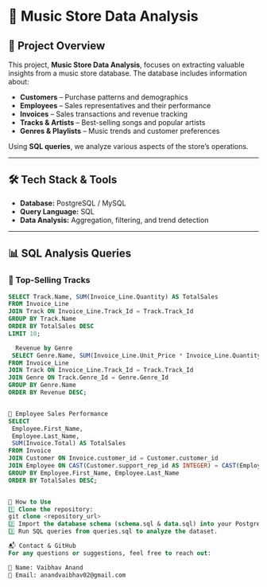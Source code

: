 # 🎵 Music Store Data Analysis  

## 📌 Project Overview  
This project, **Music Store Data Analysis**, focuses on extracting valuable insights from a music store database. The database includes information about:  

- **Customers** – Purchase patterns and demographics  
- **Employees** – Sales representatives and their performance  
- **Invoices** – Sales transactions and revenue tracking  
- **Tracks & Artists** – Best-selling songs and popular artists  
- **Genres & Playlists** – Music trends and customer preferences  

Using **SQL queries**, we analyze various aspects of the store’s operations.  

---

## 🛠 Tech Stack & Tools  
- **Database:** PostgreSQL / MySQL  
- **Query Language:** SQL  
- **Data Analysis:** Aggregation, filtering, and trend detection  

---

## 📊 SQL Analysis Queries  

### 🔹 Top-Selling Tracks  
```sql
SELECT Track.Name, SUM(Invoice_Line.Quantity) AS TotalSales
FROM Invoice_Line
JOIN Track ON Invoice_Line.Track_Id = Track.Track_Id
GROUP BY Track.Name
ORDER BY TotalSales DESC
LIMIT 10;

  Revenue by Genre
 SELECT Genre.Name, SUM(Invoice_Line.Unit_Price * Invoice_Line.Quantity) AS Revenue
FROM Invoice_Line
JOIN Track ON Invoice_Line.Track_Id = Track.Track_Id
JOIN Genre ON Track.Genre_Id = Genre.Genre_Id
GROUP BY Genre.Name
ORDER BY Revenue DESC;


🔹 Employee Sales Performance
SELECT 
 Employee.First_Name, 
 Employee.Last_Name, 
 SUM(Invoice.Total) AS TotalSales
FROM Invoice
JOIN Customer ON Invoice.customer_id = Customer.customer_id
JOIN Employee ON CAST(Customer.support_rep_id AS INTEGER) = CAST(Employee.employee_id AS INTEGER)
GROUP BY Employee.First_Name, Employee.Last_Name
ORDER BY TotalSales DESC;


🚀 How to Use
1️⃣ Clone the repository:
git clone <repository_url>
2️⃣ Import the database schema (schema.sql & data.sql) into your PostgreSQL or MySQL database.
3️⃣ Run SQL queries from queries.sql to analyze the dataset.

📬 Contact & GitHub
For any questions or suggestions, feel free to reach out:

👤 Name: Vaibhav Anand
📧 Email: anandvaibhav02@gmail.com


